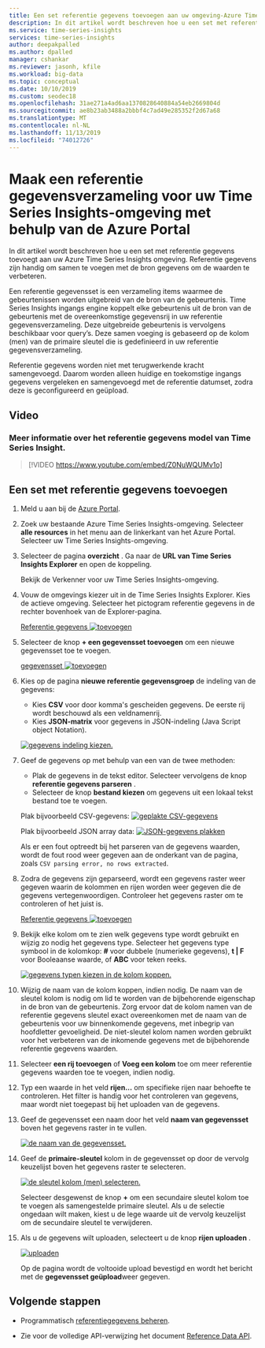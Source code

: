 ```yaml
---
title: Een set referentie gegevens toevoegen aan uw omgeving-Azure Time Series Insights | Microsoft Docs
description: In dit artikel wordt beschreven hoe u een set met referentie gegevens kunt toevoegen om gegevens in uw Azure Time Series Insights omgeving uit te breiden.
ms.service: time-series-insights
services: time-series-insights
author: deepakpalled
ms.author: dpalled
manager: cshankar
ms.reviewer: jasonh, kfile
ms.workload: big-data
ms.topic: conceptual
ms.date: 10/10/2019
ms.custom: seodec18
ms.openlocfilehash: 31ae271a4ad6aa1370828640884a54eb2669804d
ms.sourcegitcommit: ae8b23ab3488a2bbbf4c7ad49e285352f2d67a68
ms.translationtype: MT
ms.contentlocale: nl-NL
ms.lasthandoff: 11/13/2019
ms.locfileid: "74012726"
---
```

# <a name="create-a-reference-data-set-for-your-time-series-insights-environment-using-the-azure-portal"></a>Maak een referentie gegevensverzameling voor uw Time Series Insights-omgeving met behulp van de Azure Portal

In dit artikel wordt beschreven hoe u een set met referentie gegevens toevoegt aan uw Azure Time Series Insights omgeving. Referentie gegevens zijn handig om samen te voegen met de bron gegevens om de waarden te verbeteren.

Een referentie gegevensset is een verzameling items waarmee de gebeurtenissen worden uitgebreid van de bron van de gebeurtenis. Time Series Insights ingangs engine koppelt elke gebeurtenis uit de bron van de gebeurtenis met de overeenkomstige gegevensrij in uw referentie gegevensverzameling. Deze uitgebreide gebeurtenis is vervolgens beschikbaar voor query’s. Deze samen voeging is gebaseerd op de kolom (men) van de primaire sleutel die is gedefinieerd in uw referentie gegevensverzameling.

Referentie gegevens worden niet met terugwerkende kracht samengevoegd. Daarom worden alleen huidige en toekomstige ingangs gegevens vergeleken en samengevoegd met de referentie datumset, zodra deze is geconfigureerd en geüpload.

## <a name="video"></a>Video

### <a name="learn-about-time-series-insights-reference-data-modelbr"></a>Meer informatie over het referentie gegevens model van Time Series Insight.</br>

> [!VIDEO https://www.youtube.com/embed/Z0NuWQUMv1o]

## <a name="add-a-reference-data-set"></a>Een set met referentie gegevens toevoegen

1. Meld u aan bij de [Azure Portal](https://portal.azure.com).

1. Zoek uw bestaande Azure Time Series Insights-omgeving. Selecteer **alle resources** in het menu aan de linkerkant van het Azure Portal. Selecteer uw Time Series Insights-omgeving.

1. Selecteer de pagina **overzicht** . Ga naar de **URL van Time Series Insights Explorer** en open de koppeling.  

   Bekijk de Verkenner voor uw Time Series Insights-omgeving.

1. Vouw de omgevings kiezer uit in de Time Series Insights Explorer. Kies de actieve omgeving. Selecteer het pictogram referentie gegevens in de rechter bovenhoek van de Explorer-pagina.

   [Referentie gegevens ![toevoegen](media/add-reference-data-set/add-reference-data.png)](media/add-reference-data-set/add-reference-data.png#lightbox)

1. Selecteer de knop **+ een gegevensset toevoegen** om een nieuwe gegevensset toe te voegen.

   [gegevensset ![toevoegen](media/add-reference-data-set/add-data-set.png)](media/add-reference-data-set/add-data-set.png#lightbox)

1. Kies op de pagina **nieuwe referentie gegevensgroep** de indeling van de gegevens:

   - Kies **CSV** voor door komma's gescheiden gegevens. De eerste rij wordt beschouwd als een veldnamenrij.
   - Kies **JSON-matrix** voor gegevens in JSON-indeling (Java Script object Notation).

   [![gegevens indeling kiezen.](media/add-reference-data-set/add-data.png)](media/add-reference-data-set/add-data.png#lightbox)

1. Geef de gegevens op met behulp van een van de twee methoden:

   - Plak de gegevens in de tekst editor. Selecteer vervolgens de knop **referentie gegevens parseren** .
   - Selecteer de knop **bestand kiezen** om gegevens uit een lokaal tekst bestand toe te voegen.

   Plak bijvoorbeeld CSV-gegevens: [![geplakte CSV-gegevens](media/add-reference-data-set/csv-data-pasted.png)](media/add-reference-data-set/csv-data-pasted.png#lightbox)

   Plak bijvoorbeeld JSON array data: [![JSON-gegevens plakken](media/add-reference-data-set/json-data-pasted.png)](media/add-reference-data-set/json-data-pasted.png#lightbox)

   Als er een fout optreedt bij het parseren van de gegevens waarden, wordt de fout rood weer gegeven aan de onderkant van de pagina, zoals `CSV parsing error, no rows extracted`.

1. Zodra de gegevens zijn geparseerd, wordt een gegevens raster weer gegeven waarin de kolommen en rijen worden weer gegeven die de gegevens vertegenwoordigen.  Controleer het gegevens raster om te controleren of het juist is.

   [Referentie gegevens ![toevoegen](media/add-reference-data-set/parse-data.png)](media/add-reference-data-set/parse-data.png#lightbox)

1. Bekijk elke kolom om te zien welk gegevens type wordt gebruikt en wijzig zo nodig het gegevens type.  Selecteer het gegevens type symbool in de kolomkop: **#** voor dubbele (numerieke gegevens), **t | F** voor Booleaanse waarde, of **ABC** voor teken reeks.

   [![gegevens typen kiezen in de kolom koppen.](media/add-reference-data-set/choose-datatypes.png)](media/add-reference-data-set/choose-datatypes.png#lightbox)

1. Wijzig de naam van de kolom koppen, indien nodig. De naam van de sleutel kolom is nodig om lid te worden van de bijbehorende eigenschap in de bron van de gebeurtenis. Zorg ervoor dat de kolom namen van de referentie gegevens sleutel exact overeenkomen met de naam van de gebeurtenis voor uw binnenkomende gegevens, met inbegrip van hoofdletter gevoeligheid. De niet-sleutel kolom namen worden gebruikt voor het verbeteren van de inkomende gegevens met de bijbehorende referentie gegevens waarden.

1. Selecteer **een rij toevoegen** of **Voeg een kolom** toe om meer referentie gegevens waarden toe te voegen, indien nodig.

1. Typ een waarde in het veld **rijen...** om specifieke rijen naar behoefte te controleren. Het filter is handig voor het controleren van gegevens, maar wordt niet toegepast bij het uploaden van de gegevens.

1. Geef de gegevensset een naam door het veld **naam van gegevensset** boven het gegevens raster in te vullen.

    [![de naam van de gegevensset.](media/add-reference-data-set/name-reference-dataset.png)](media/add-reference-data-set/name-reference-dataset.png#lightbox)

1. Geef de **primaire-sleutel** kolom in de gegevensset op door de vervolg keuzelijst boven het gegevens raster te selecteren.

    [![de sleutel kolom (men) selecteren.](media/add-reference-data-set/set-primary-key.png)](media/add-reference-data-set/set-primary-key.png#lightbox)

    Selecteer desgewenst de knop **+** om een secundaire sleutel kolom toe te voegen als samengestelde primaire sleutel. Als u de selectie ongedaan wilt maken, kiest u de lege waarde uit de vervolg keuzelijst om de secundaire sleutel te verwijderen.

1. Als u de gegevens wilt uploaden, selecteert u de knop **rijen uploaden** .

    [![uploaden](media/add-reference-data-set/upload-rows.png)](media/add-reference-data-set/upload-rows.png#lightbox)

    Op de pagina wordt de voltooide upload bevestigd en wordt het bericht met de **gegevensset geüpload**weer gegeven.

## <a name="next-steps"></a>Volgende stappen

* Programmatisch [referentiegegevens beheren](time-series-insights-manage-reference-data-csharp.md).

* Zie voor de volledige API-verwijzing het document [Reference Data API](https://docs.microsoft.com/rest/api/time-series-insights/ga-reference-data-api).
